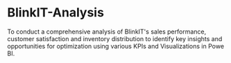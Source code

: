 # BlinkIT-Analysis
To conduct a comprehensive analysis of BlinkIT's sales performance, customer satisfaction and inventory distribution to identify key insights and opportunities for optimization using various KPIs and Visualizations in Powe BI. 

